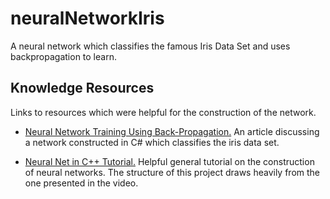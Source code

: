 # neuralNetworkIris
A neural network which classifies the famous Iris Data Set and uses backpropagation to learn.

## Knowledge Resources

Links to resources which were helpful for the construction of the network.

- [Neural Network Training Using Back-Propagation.](https://visualstudiomagazine.com/articles/2013/09/01/neural-network-training-using-back-propagation.aspx) An article discussing a network constructed in C# which classifies the iris data set.

- [Neural Net in C++ Tutorial.](https://vimeo.com/19569529) Helpful general tutorial on the construction of neural networks. The structure of this project draws heavily from the one presented in the video.
